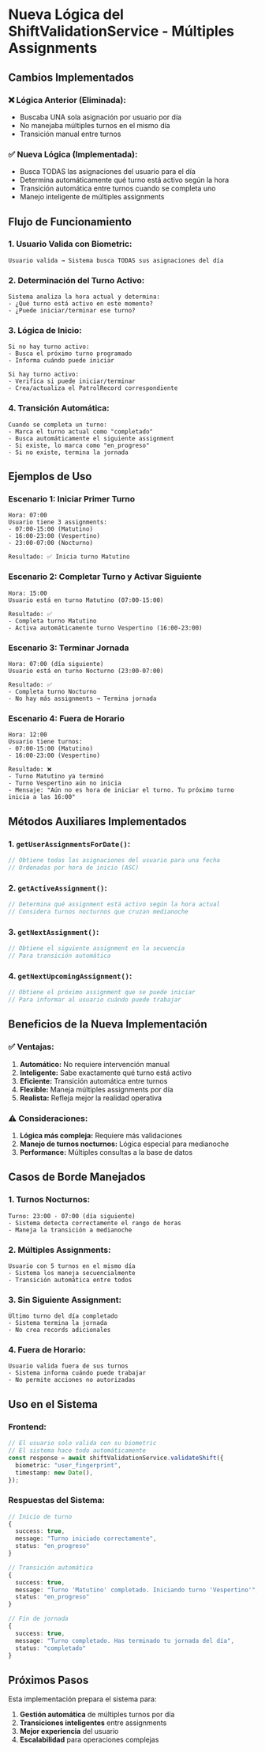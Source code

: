 # Nueva Lógica del ShiftValidationService - Múltiples Assignments

## Cambios Implementados

### ❌ **Lógica Anterior (Eliminada):**

- Buscaba UNA sola asignación por usuario por día
- No manejaba múltiples turnos en el mismo día
- Transición manual entre turnos

### ✅ **Nueva Lógica (Implementada):**

- Busca TODAS las asignaciones del usuario para el día
- Determina automáticamente qué turno está activo según la hora
- Transición automática entre turnos cuando se completa uno
- Manejo inteligente de múltiples assignments

## Flujo de Funcionamiento

### **1. Usuario Valida con Biometric:**

```
Usuario valida → Sistema busca TODAS sus asignaciones del día
```

### **2. Determinación del Turno Activo:**

```
Sistema analiza la hora actual y determina:
- ¿Qué turno está activo en este momento?
- ¿Puede iniciar/terminar ese turno?
```

### **3. Lógica de Inicio:**

```
Si no hay turno activo:
- Busca el próximo turno programado
- Informa cuándo puede iniciar

Si hay turno activo:
- Verifica si puede iniciar/terminar
- Crea/actualiza el PatrolRecord correspondiente
```

### **4. Transición Automática:**

```
Cuando se completa un turno:
- Marca el turno actual como "completado"
- Busca automáticamente el siguiente assignment
- Si existe, lo marca como "en_progreso"
- Si no existe, termina la jornada
```

## Ejemplos de Uso

### **Escenario 1: Iniciar Primer Turno**

```
Hora: 07:00
Usuario tiene 3 assignments:
- 07:00-15:00 (Matutino)
- 16:00-23:00 (Vespertino)
- 23:00-07:00 (Nocturno)

Resultado: ✅ Inicia turno Matutino
```

### **Escenario 2: Completar Turno y Activar Siguiente**

```
Hora: 15:00
Usuario está en turno Matutino (07:00-15:00)

Resultado: ✅
- Completa turno Matutino
- Activa automáticamente turno Vespertino (16:00-23:00)
```

### **Escenario 3: Terminar Jornada**

```
Hora: 07:00 (día siguiente)
Usuario está en turno Nocturno (23:00-07:00)

Resultado: ✅
- Completa turno Nocturno
- No hay más assignments → Termina jornada
```

### **Escenario 4: Fuera de Horario**

```
Hora: 12:00
Usuario tiene turnos:
- 07:00-15:00 (Matutino)
- 16:00-23:00 (Vespertino)

Resultado: ❌
- Turno Matutino ya terminó
- Turno Vespertino aún no inicia
- Mensaje: "Aún no es hora de iniciar el turno. Tu próximo turno inicia a las 16:00"
```

## Métodos Auxiliares Implementados

### **1. `getUserAssignmentsForDate()`:**

```typescript
// Obtiene todas las asignaciones del usuario para una fecha
// Ordenadas por hora de inicio (ASC)
```

### **2. `getActiveAssignment()`:**

```typescript
// Determina qué assignment está activo según la hora actual
// Considera turnos nocturnos que cruzan medianoche
```

### **3. `getNextAssignment()`:**

```typescript
// Obtiene el siguiente assignment en la secuencia
// Para transición automática
```

### **4. `getNextUpcomingAssignment()`:**

```typescript
// Obtiene el próximo assignment que se puede iniciar
// Para informar al usuario cuándo puede trabajar
```

## Beneficios de la Nueva Implementación

### ✅ **Ventajas:**

1. **Automático:** No requiere intervención manual
2. **Inteligente:** Sabe exactamente qué turno está activo
3. **Eficiente:** Transición automática entre turnos
4. **Flexible:** Maneja múltiples assignments por día
5. **Realista:** Refleja mejor la realidad operativa

### ⚠️ **Consideraciones:**

1. **Lógica más compleja:** Requiere más validaciones
2. **Manejo de turnos nocturnos:** Lógica especial para medianoche
3. **Performance:** Múltiples consultas a la base de datos

## Casos de Borde Manejados

### **1. Turnos Nocturnos:**

```
Turno: 23:00 - 07:00 (día siguiente)
- Sistema detecta correctamente el rango de horas
- Maneja la transición a medianoche
```

### **2. Múltiples Assignments:**

```
Usuario con 5 turnos en el mismo día
- Sistema los maneja secuencialmente
- Transición automática entre todos
```

### **3. Sin Siguiente Assignment:**

```
Último turno del día completado
- Sistema termina la jornada
- No crea records adicionales
```

### **4. Fuera de Horario:**

```
Usuario valida fuera de sus turnos
- Sistema informa cuándo puede trabajar
- No permite acciones no autorizadas
```

## Uso en el Sistema

### **Frontend:**

```typescript
// El usuario solo valida con su biometric
// El sistema hace todo automáticamente
const response = await shiftValidationService.validateShift({
  biometric: "user_fingerprint",
  timestamp: new Date(),
});
```

### **Respuestas del Sistema:**

```typescript
// Inicio de turno
{
  success: true,
  message: "Turno iniciado correctamente",
  status: "en_progreso"
}

// Transición automática
{
  success: true,
  message: "Turno 'Matutino' completado. Iniciando turno 'Vespertino'",
  status: "en_progreso"
}

// Fin de jornada
{
  success: true,
  message: "Turno completado. Has terminado tu jornada del día",
  status: "completado"
}
```

## Próximos Pasos

Esta implementación prepara el sistema para:

1. **Gestión automática** de múltiples turnos por día
2. **Transiciones inteligentes** entre assignments
3. **Mejor experiencia** del usuario
4. **Escalabilidad** para operaciones complejas
